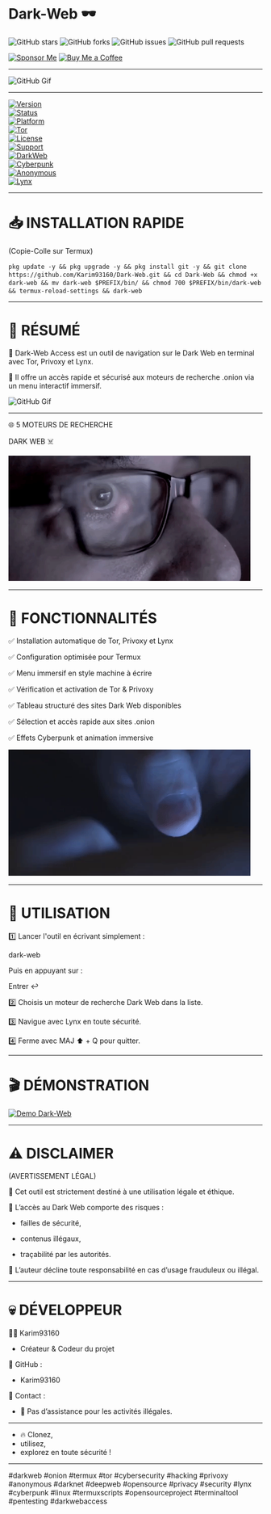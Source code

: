 # Dark-Web 🕶️

![GitHub stars](https://img.shields.io/github/stars/Karim93160/Dark-Web?style=social)
![GitHub forks](https://img.shields.io/github/forks/Karim93160/Dark-Web?style=social)
![GitHub issues](https://img.shields.io/github/issues/Karim93160/Dark-Web)
![GitHub pull requests](https://img.shields.io/github/issues-pr/Karim93160/Dark-Web)

[![Sponsor Me](https://img.shields.io/badge/💰-Sponsor%20Me-green)](https://github.com/sponsors/Karim93160)
[![Buy Me a Coffee](https://img.shields.io/badge/☕-Buy%20Me%20a%20Coffee-orange)](https://www.buymeacoffee.com/Karim93160)

---

![GitHub Gif](https://github.com/Karim93160/Dark-Web/blob/b362bca9e0d1efca2442e06c0c8caa781ea5eeb5/eY1cJTWCuTC7l7IjtP.gif)

---

[![Version](https://img.shields.io/badge/Version-1.0-blue)]()  
[![Status](https://img.shields.io/badge/Status-Stable-brightgreen)]()  
[![Platform](https://img.shields.io/badge/Platform-Termux-orange)]()  
[![Tor](https://img.shields.io/badge/Tor-Enabled-purple)]()  
[![License](https://img.shields.io/badge/License-MIT-lightgrey)]()  
[![Support](https://img.shields.io/badge/Support-Community-yellow)]()  
[![DarkWeb](https://img.shields.io/badge/DarkWeb-Access-red)]()  
[![Cyberpunk](https://img.shields.io/badge/Style-Cyberpunk-pink)]()  
[![Anonymous](https://img.shields.io/badge/Anonymous-Browsing-black)]()  
[![Lynx](https://img.shields.io/badge/Lynx-Terminal%20Browser-green)]()

---

# 📥 INSTALLATION RAPIDE 

(Copie-Colle sur Termux)
```
pkg update -y && pkg upgrade -y && pkg install git -y && git clone https://github.com/Karim93160/Dark-Web.git && cd Dark-Web && chmod +x dark-web && mv dark-web $PREFIX/bin/ && chmod 700 $PREFIX/bin/dark-web && termux-reload-settings && dark-web
```

---

# 📜 RÉSUMÉ 

🔹 Dark-Web Access est un outil de navigation sur le Dark Web en terminal avec Tor, Privoxy et Lynx.

🔹 Il offre un accès rapide et sécurisé aux moteurs de recherche .onion via un menu interactif immersif.

![GitHub Gif](https://github.com/Karim93160/Dark-Web/blob/b362bca9e0d1efca2442e06c0c8caa781ea5eeb5/VzjvXj7AwKOkzPjMOe.gif)

---

🌐 5 MOTEURS DE RECHERCHE

DARK WEB ☠️

![GitHub Gif](https://github.com/Karim93160/Dar-Web/blob/a75d1adc6d3d726b441609b116486e2a9b72424b/3ohuPmPujsVYeo91oQ.gif)

---

# 📌 FONCTIONNALITÉS

✅ Installation automatique de Tor, Privoxy et Lynx

✅ Configuration optimisée pour Termux

✅ Menu immersif en style machine à écrire

✅ Vérification et activation de Tor & Privoxy

✅ Tableau structuré des sites Dark Web disponibles

✅ Sélection et accès rapide aux sites .onion

✅ Effets Cyberpunk et animation immersive



![GitHub Gif](https://github.com/Karim93160/Dar-Web/blob/a75d1adc6d3d726b441609b116486e2a9b72424b/xTiIzqnLJgIgKqHgxW.gif)

---

# 📖 UTILISATION

1️⃣ Lancer l'outil en écrivant simplement :

dark-web


Puis en appuyant sur :

Entrer ↩️

2️⃣ Choisis un moteur de recherche Dark Web dans la liste.

3️⃣ Navigue avec Lynx en toute sécurité.

4️⃣ Ferme avec MAJ ⬆️ + Q pour quitter.

---

# 🎬 DÉMONSTRATION 
[![Demo Dark-Web](https://github.com/Karim93160/Dark-Web/blob/269d695d6b12d7c78bed576b7d29585a8be5a6c7/Screenshot_20250220_021549_Termux.jpg)](https://youtube.com/shorts/5fkXf3MrzVk?si=YpxptTqGoeF0G8Rh)

---

# ⚠️ DISCLAIMER

(AVERTISSEMENT LÉGAL)

🔴 Cet outil est strictement destiné à une utilisation légale et éthique.

🔴 L’accès au Dark Web comporte des risques :

- failles de sécurité,

- contenus illégaux,

- traçabilité par les autorités.

🔴 L’auteur décline toute responsabilité en cas d’usage frauduleux ou illégal.


---

# 💀 DÉVELOPPEUR

👨‍💻 Karim93160

- Créateur & Codeur du projet

🔹 GitHub :

- Karim93160

🔹 Contact :

- 🛑 Pas d’assistance pour les activités illégales.


---

- 🔥 Clonez,
- utilisez,
- explorez en toute sécurité !

---

#darkweb #onion #termux #tor #cybersecurity #hacking #privoxy #anonymous #darknet #deepweb #opensource #privacy #security #lynx #cyberpunk #linux #termuxscripts #opensourceproject #terminaltool #pentesting #darkwebaccess
